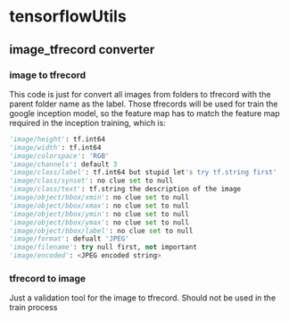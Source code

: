 # tensorflowUtils

## image_tfrecord converter

### image to tfrecord
This code is just for convert all images from folders to tfrecord
with the parent folder name as the label. Those tfrecords will be
used for train the google inception model, so the feature map has
to match the feature map required in the inception training, which
is:
```python
'image/height': tf.int64
'image/width': tf.int64
'image/colorspace': 'RGB'
'image/channels': default 3
'image/class/label': tf.int64 but stupid let's try tf.string first'
'image/class/synset': no clue set to null
'image/class/text': tf.string the description of the image
'image/object/bbox/xmin': no clue set to null
'image/object/bbox/xmax': no clue set to null
'image/object/bbox/ymin': no clue set to null
'image/object/bbox/ymax': no clue set to null
'image/object/bbox/label': no clue set to null
'image/format': defualt 'JPEG'
'image/filename': try null first, not important
'image/encoded': <JPEG encoded string>
```


### tfrecord to image
Just a validation tool for the image to tfrecord. Should not be used in the train process